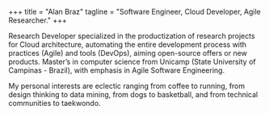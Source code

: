 +++
title = "Alan Braz"
tagline = "Software Engineer, Cloud Developer, Agile Researcher."
+++

Research Developer specialized in the productization of research projects for Cloud architecture, automating the entire development process with practices (Agile) and tools (DevOps), aiming open-source offers or new products. Master’s in computer science from Unicamp (State University of Campinas - Brazil), with emphasis in Agile Software Engineering. 

My personal interests are eclectic ranging from coffee to running, from design thinking to data mining, from dogs to basketball, and from technical communities to taekwondo.